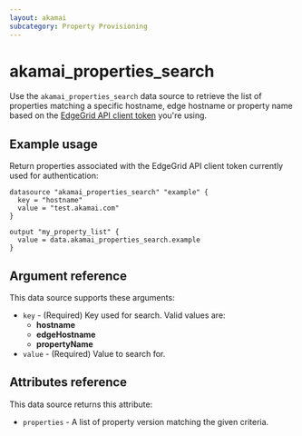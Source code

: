 ```yaml
---
layout: akamai
subcategory: Property Provisioning
---
```


# akamai_properties_search


Use the `akamai_properties_search` data source to retrieve the list of properties matching a specific hostname, edge hostname or property name based on the [EdgeGrid API client token](https://techdocs.akamai.com/developer/docs/authenticate-with-edgegrid) you're using.

## Example usage

Return properties associated with the EdgeGrid API client token currently used for authentication:


```hcl
datasource "akamai_properties_search" "example" {
  key = "hostname"
  value = "test.akamai.com"
}

output "my_property_list" {
  value = data.akamai_properties_search.example
}
```

## Argument reference

This data source supports these arguments:

* `key` - (Required) Key used for search. Valid values are:
  * **hostname**
  * **edgeHostname**
  * **propertyName**
* `value` - (Required) Value to search for.

## Attributes reference

This data source returns this attribute:

* `properties` - A list of property version matching the given criteria.